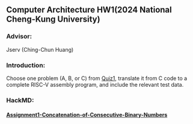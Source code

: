 ## Computer Architecture HW1(2024 National Cheng-Kung University)
### Advisor:
Jserv (Ching-Chun Huang)
### Introduction:
Choose one problem (A, B, or C) from [Quiz1](https://hackmd.io/@sysprog/arch2024-quiz1-sol), translate it from C code to a complete RISC-V assembly program, and include the relevant test data.
### HackMD:
#### [Assignment1-Concatenation-of-Consecutive-Binary-Numbers](https://hackmd.io/QunWORnFQqy2SOBRz3SrNQ)


